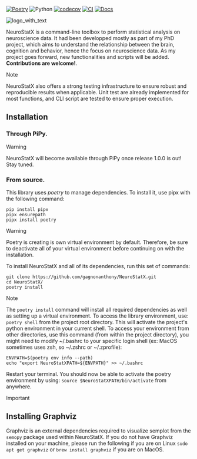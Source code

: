 [![Poetry](https://img.shields.io/endpoint?url=https://python-poetry.org/badge/v0.json)](https://python-poetry.org/)
![Python](https://img.shields.io/badge/Python-3.10%2B-blue)
[![codecov](https://codecov.io/gh/gagnonanthony/NeuroStatX/graph/badge.svg?token=7P0QUI6B8U)](https://codecov.io/gh/gagnonanthony/NeuroStatX)
[![CI](https://github.com/gagnonanthony/NeuroStatX/actions/workflows/build-dev.yml/badge.svg?branch=main)](https://github.com/gagnonanthony/NeuroStatX/actions/workflows/build-dev.yml)
[![Docs](https://github.com/gagnonanthony/NeuroStatX/actions/workflows/deploy.yml/badge.svg?branch=main)](https://github.com/gagnonanthony/NeuroStatX/actions/workflows/build-dev.yml)

![logo_with_text](https://github.com/gagnonanthony/NeuroStatX/assets/79757265/def2209e-e494-4427-9c3c-b8349c0c289b)


NeuroStatX is a command-line toolbox to perform statistical analysis on
neuroscience data. It had been developped mostly as part of my PhD project,
which aims to understand the relationship between the brain, cognition and
behavior, hence the focus on neuroscience data. As my project goes forward,
new functionalities and scripts will be added. **Contributions are welcome!**.

> [!NOTE] 
> NeuroStatX also offers a strong testing infrastructure to ensure robust and
> reproducible results when applicable. Unit test are already implemented for
> most functions, and CLI script are tested to ensure proper execution.

## Installation

### Through PiPy.

> [!WARNING]
> NeuroStatX will become available through PiPy once release 1.0.0 is out!
> Stay tuned.

### From source.

This library uses *poetry* to manage dependencies. To install it, use pipx with
the following command:

```
pip install pipx
pipx ensurepath
pipx install poetry
```

> [!WARNING]
> Poetry is creating is own virtual environment by default. Therefore, be sure
> to deactivate all of your virtual environment before continuing on with the
> installation.

To install NeuroStatX and all of its dependencies, run this set of commands:

```
git clone https://github.com/gagnonanthony/NeuroStatX.git
cd NeuroStatX/
poetry install
```

> [!NOTE]
> The `poetry install` command will install all required dependencies as well
> as setting up a virtual environment. To access the library environment, use:
> `poetry shell` from the project root directory. This will activate the
> project's python environment in your current shell.
> To access your environment from other directories, use this command (from
> within the project directory), you might need to modify ~/.bashrc to your 
> specific login shell (ex: MacOS sometimes uses zsh, so ~/.zshrc or
> ~/.zprofile):
```
ENVPATH=$(poetry env info --path)
echo "export NeuroStatXPATH=${ENVPATH}" >> ~/.bashrc
```
Restart your terminal. You should now be able to activate the poetry
environment by using: `source $NeuroStatXPATH/bin/activate` from anywhere.

> [!IMPORTANT]
> ## Installing Graphviz
> Graphviz is an external dependencies required to visualize semplot from the
> ``semopy`` package used within NeuroStatX. If you do not have Graphviz
> installed on your machine, please run the following if you are on Linux
> `sudo apt get graphviz` or `brew install graphviz` if you are on MacOS.
